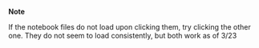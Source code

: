 
**Note**

If the notebook files do not load upon clicking them, try clicking the other one. They do not seem to load consistently, but both work as of 3/23
